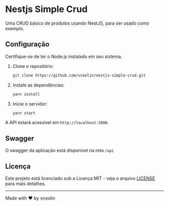 # Nestjs Simple Crud

Uma CRUD básico de produtos usando NestJS, para ser usado como exemplo.

## Configuração

Certifique-se de ter o Node.js instalado em seu sistema.

1. Clone o repositório:

   ```bash
   git clone https://github.com/vceolin/nestjs-simple-crud.git
   ```

2. Instale as dependências:

   ```bash
   yarn install
   ```
   
4. Inicie o servidor:

   ```bash
   yarn start
   ```

A API estará acessível em `http://localhost:3000`.

## Swagger
O swagger da aplicação está disponível na rota `/api`

## Licença

Este projeto está licenciado sob a Licença MIT - veja o arquivo [LICENSE](LICENSE) para mais detalhes.

---

Made with ❤️ by vceolin
